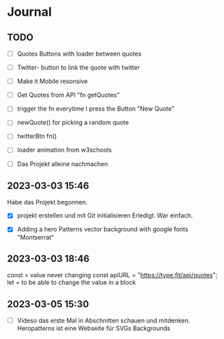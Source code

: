 # Journal

## TODO


- [ ] Quotes Buttons with loader between quotes
- [ ] Twitter- button to link the quote with twitter
- [ ] Make it Mobile resonsive
- [ ] Get Quotes from API "fn getQuotes"
- [ ] trigger the fn everytime I press the Button "New Quote"
- [ ] newQuote() for picking a random quote
- [ ] twitterBtn fn()
- [ ] loader animation from w3schools
- [ ] Das Projekt alleine nachmachen


## 2023-03-03 15:46

Habe das Projekt begonnen.

- [x] projekt erstellen und mit Git initialisieren
Erledigt. War einfach.
- [x] Adding a hero Patterns vector background with google fonts    "Montserrat"


## 2023-03-03 18:46

const = value never changing 
    const apiURL = "https://type.fit/api/quotes";
let = to be able to change the value in a block





## 2023-03-05 15:30

- [ ] Videso das erste Mal in Abschnitten schauen und mitdenken.
Heropatterns ist eine Webseite für SVGs Backgrounds
